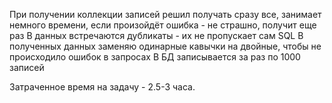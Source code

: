 При получении коллекции записей решил получать сразу все, занимает немного времени, если произойдёт ошибка - не страшно, получит еще раз 
В данных встречаются дубликаты - их не пропускает сам SQL
В полученных данных заменяю одинарные кавычки на двойные, чтобы не происходило ошибок в запросах
В БД записывается за раз по 1000 записей

Затраченное время на задачу - 2.5-3 часа.
